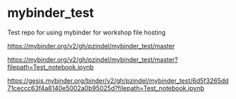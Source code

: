 # mybinder_test
Test repo for using mybinder for workshop file hosting

https://mybinder.org/v2/gh/pzindel/mybinder_test/master

https://mybinder.org/v2/gh/pzindel/mybinder_test/master?filepath=Test_notebook.ipynb

https://gesis.mybinder.org/binder/v2/gh/pzindel/mybinder_test/6d5f3265dd71ceccc63f4a8140e5002a0b95025d?filepath=Test_notebook.ipynb
